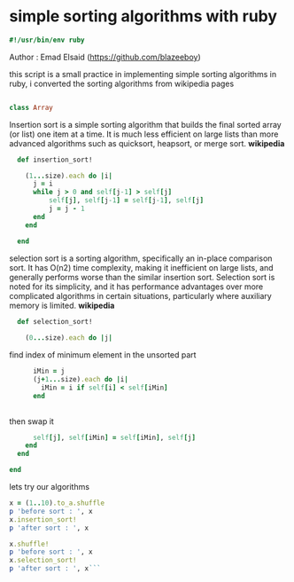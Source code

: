 # simple sorting algorithms with ruby


```ruby
#!/usr/bin/env ruby
```
Author : Emad Elsaid (https://github.com/blazeeboy)

this script is a small practice in implementing
simple sorting algorithms in ruby, i converted
the sorting algorithms from wikipedia pages
```ruby

class Array
```
Insertion sort is a simple sorting algorithm that builds
the final sorted array (or list) one item at a time.
It is much less efficient on large lists than more advanced
algorithms such as quicksort, heapsort, or merge sort.
**wikipedia**
```ruby
  def insertion_sort!

    (1...size).each do |i|
      j = i
      while j > 0 and self[j-1] > self[j]
          self[j], self[j-1] = self[j-1], self[j]
          j = j - 1
      end
    end

  end

```
selection sort is a sorting algorithm, specifically an in-place
comparison sort. It has O(n2) time complexity, making it
inefficient on large lists, and generally performs worse
than the similar insertion sort. Selection sort is noted for
its simplicity, and it has performance advantages over more
complicated algorithms in certain situations,
particularly where auxiliary memory is limited.
**wikipedia**
```ruby
  def selection_sort!
     
    (0...size).each do |j|
```
find index of minimum element in the unsorted part
```ruby
      iMin = j
      (j+1...size).each do |i|
        iMin = i if self[i] < self[iMin]
      end
      
```
then swap it
```ruby
      self[j], self[iMin] = self[iMin], self[j]
    end
  end

end

```
lets try our algorithms
```ruby
x = (1..10).to_a.shuffle
p 'before sort : ', x
x.insertion_sort!
p 'after sort : ', x

x.shuffle!
p 'before sort : ', x
x.selection_sort!
p 'after sort : ', x```